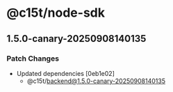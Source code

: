 # @c15t/node-sdk

## 1.5.0-canary-20250908140135

### Patch Changes

- Updated dependencies [0eb1e02]
  - @c15t/backend@1.5.0-canary-20250908140135
